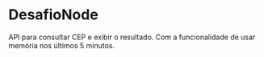 # DesafioNode
API para consultar CEP e exibir o resultado. Com a funcionalidade de usar memória nos últimos 5 minutos.
